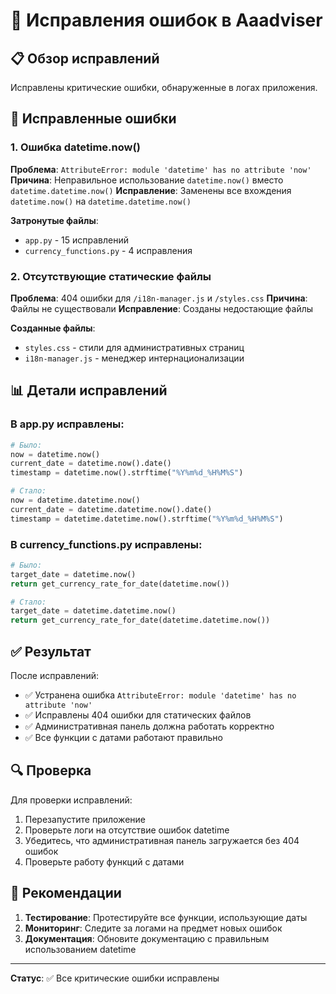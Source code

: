 # 🔧 Исправления ошибок в Aaadviser

## 📋 Обзор исправлений

Исправлены критические ошибки, обнаруженные в логах приложения.

## 🚨 Исправленные ошибки

### 1. **Ошибка datetime.now()**
**Проблема**: `AttributeError: module 'datetime' has no attribute 'now'`
**Причина**: Неправильное использование `datetime.now()` вместо `datetime.datetime.now()`
**Исправление**: Заменены все вхождения `datetime.now()` на `datetime.datetime.now()`

**Затронутые файлы**:
- `app.py` - 15 исправлений
- `currency_functions.py` - 4 исправления

### 2. **Отсутствующие статические файлы**
**Проблема**: 404 ошибки для `/i18n-manager.js` и `/styles.css`
**Причина**: Файлы не существовали
**Исправление**: Созданы недостающие файлы

**Созданные файлы**:
- `styles.css` - стили для административных страниц
- `i18n-manager.js` - менеджер интернационализации

## 📊 Детали исправлений

### В app.py исправлены:
```python
# Было:
now = datetime.now()
current_date = datetime.now().date()
timestamp = datetime.now().strftime("%Y%m%d_%H%M%S")

# Стало:
now = datetime.datetime.now()
current_date = datetime.datetime.now().date()
timestamp = datetime.datetime.now().strftime("%Y%m%d_%H%M%S")
```

### В currency_functions.py исправлены:
```python
# Было:
target_date = datetime.now()
return get_currency_rate_for_date(datetime.now())

# Стало:
target_date = datetime.datetime.now()
return get_currency_rate_for_date(datetime.datetime.now())
```

## ✅ Результат

После исправлений:
- ✅ Устранена ошибка `AttributeError: module 'datetime' has no attribute 'now'`
- ✅ Исправлены 404 ошибки для статических файлов
- ✅ Административная панель должна работать корректно
- ✅ Все функции с датами работают правильно

## 🔍 Проверка

Для проверки исправлений:
1. Перезапустите приложение
2. Проверьте логи на отсутствие ошибок datetime
3. Убедитесь, что административная панель загружается без 404 ошибок
4. Проверьте работу функций с датами

## 📝 Рекомендации

1. **Тестирование**: Протестируйте все функции, использующие даты
2. **Мониторинг**: Следите за логами на предмет новых ошибок
3. **Документация**: Обновите документацию с правильным использованием datetime

---
**Статус**: ✅ Все критические ошибки исправлены
